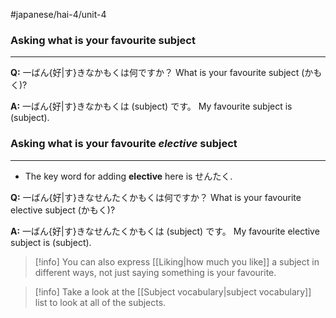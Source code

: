 #japanese/hai-4/unit-4 

### Asking what is your favourite subject
---
**Q:** 一ばん{好|す}きなかもくは何ですか？
What is your favourite subject (かもく)?

**A:** 一ばん{好|す}きなかもくは (subject) です。
My favourite subject is (subject).

### Asking what is your favourite *elective* subject
---
- The key word for adding **elective** here is せんたく.

**Q:** 一ばん{好|す}きなせんたくかもくは何ですか？
What is your favourite elective subject (かもく)?

**A:** 一ばん{好|す}きなせんたくかもくは (subject) です。
My favourite elective subject is (subject).

> [!info] You can also express [[Liking|how much you like]] a subject in different ways, not just saying something is your favourite.

> [!info] Take a look at the [[Subject vocabulary|subject vocabulary]] list to look at all of the subjects.